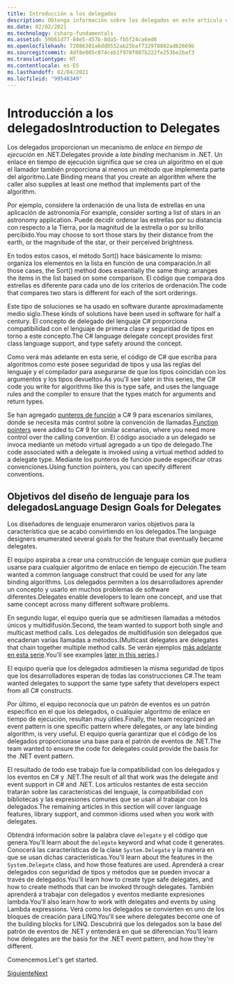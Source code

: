 ```yaml
---
title: Introducción a los delegados
description: Obtenga información sobre los delegados en este artículo de introducción que presenta los conceptos básicos y explica los objetivos del diseño del lenguaje para los delegados.
ms.date: 02/02/2021
ms.technology: csharp-fundamentals
ms.assetid: 59b61d77-84e5-457b-8da5-fb5f24ca6ed6
ms.openlocfilehash: 72086301a6dd0552ab25baf732978802ad62669b
ms.sourcegitcommit: 4df8e005c074ceb1f978f007b222fe253be2baf3
ms.translationtype: HT
ms.contentlocale: es-ES
ms.lasthandoff: 02/04/2021
ms.locfileid: "99548349"
---
```

# <a name="introduction-to-delegates"></a><span data-ttu-id="fd6de-103">Introducción a los delegados</span><span class="sxs-lookup"><span data-stu-id="fd6de-103">Introduction to Delegates</span></span>

<span data-ttu-id="fd6de-104">Los delegados proporcionan un mecanismo de *enlace en tiempo de ejecución* en .NET.</span><span class="sxs-lookup"><span data-stu-id="fd6de-104">Delegates provide a *late binding* mechanism in .NET.</span></span> <span data-ttu-id="fd6de-105">Un enlace en tiempo de ejecución significa que se crea un algoritmo en el que el llamador también proporciona al menos un método que implementa parte del algoritmo.</span><span class="sxs-lookup"><span data-stu-id="fd6de-105">Late Binding means that you create an algorithm where the caller also supplies at least one method that implements part of the algorithm.</span></span>

<span data-ttu-id="fd6de-106">Por ejemplo, considere la ordenación de una lista de estrellas en una aplicación de astronomía.</span><span class="sxs-lookup"><span data-stu-id="fd6de-106">For example, consider sorting a list of stars in an astronomy application.</span></span>
<span data-ttu-id="fd6de-107">Puede decidir ordenar las estrellas por su distancia con respecto a la Tierra, por la magnitud de la estrella o por su brillo percibido.</span><span class="sxs-lookup"><span data-stu-id="fd6de-107">You may choose to sort those stars by their distance from the earth, or the magnitude of the star, or their perceived brightness.</span></span>

<span data-ttu-id="fd6de-108">En todos estos casos, el método Sort() hace básicamente lo mismo: organiza los elementos en la lista en función de una comparación.</span><span class="sxs-lookup"><span data-stu-id="fd6de-108">In all those cases, the Sort() method does essentially the same thing: arranges the items in the list based on some comparison.</span></span> <span data-ttu-id="fd6de-109">El código que compara dos estrellas es diferente para cada uno de los criterios de ordenación.</span><span class="sxs-lookup"><span data-stu-id="fd6de-109">The code that compares two stars is different for each of the sort orderings.</span></span>

<span data-ttu-id="fd6de-110">Este tipo de soluciones se ha usado en software durante aproximadamente medio siglo.</span><span class="sxs-lookup"><span data-stu-id="fd6de-110">These kinds of solutions have been used in software for half a century.</span></span>
<span data-ttu-id="fd6de-111">El concepto de delegado del lenguaje C# proporciona compatibilidad con el lenguaje de primera clase y seguridad de tipos en torno a este concepto.</span><span class="sxs-lookup"><span data-stu-id="fd6de-111">The C# language delegate concept provides first class language support, and type safety around the concept.</span></span>

<span data-ttu-id="fd6de-112">Como verá más adelante en esta serie, el código de C# que escriba para algoritmos como este posee seguridad de tipos y usa las reglas del lenguaje y el compilador para asegurarse de que los tipos coincidan con los argumentos y los tipos devueltos.</span><span class="sxs-lookup"><span data-stu-id="fd6de-112">As you'll see later in this series, the C# code you write for algorithms like this is type safe, and uses the language rules and the compiler to ensure that the types match for arguments and return types.</span></span>

<span data-ttu-id="fd6de-113">Se han agregado [punteros de función](~/_csharplang/proposals/csharp-9.0/function-pointers.md) a C# 9 para escenarios similares, donde se necesita más control sobre la convención de llamadas.</span><span class="sxs-lookup"><span data-stu-id="fd6de-113">[Function pointers](~/_csharplang/proposals/csharp-9.0/function-pointers.md) were added to C# 9 for similar scenarios, where you need more control over the calling convention.</span></span> <span data-ttu-id="fd6de-114">El código asociado a un delegado se invoca mediante un método virtual agregado a un tipo de delegado.</span><span class="sxs-lookup"><span data-stu-id="fd6de-114">The code associated with a delegate is invoked using a virtual method added to a delegate type.</span></span> <span data-ttu-id="fd6de-115">Mediante los punteros de función puede especificar otras convenciones.</span><span class="sxs-lookup"><span data-stu-id="fd6de-115">Using function pointers, you can specify different conventions.</span></span>

## <a name="language-design-goals-for-delegates"></a><span data-ttu-id="fd6de-116">Objetivos del diseño de lenguaje para los delegados</span><span class="sxs-lookup"><span data-stu-id="fd6de-116">Language Design Goals for Delegates</span></span>

<span data-ttu-id="fd6de-117">Los diseñadores de lenguaje enumeraron varios objetivos para la característica que se acabó convirtiendo en los delegados.</span><span class="sxs-lookup"><span data-stu-id="fd6de-117">The language designers enumerated several goals for the feature that eventually became delegates.</span></span>

<span data-ttu-id="fd6de-118">El equipo aspiraba a crear una construcción de lenguaje común que pudiera usarse para cualquier algoritmo de enlace en tiempo de ejecución.</span><span class="sxs-lookup"><span data-stu-id="fd6de-118">The team wanted a common language construct that could be used for any late binding algorithms.</span></span> <span data-ttu-id="fd6de-119">Los delegados permiten a los desarrolladores aprender un concepto y usarlo en muchos problemas de software diferentes.</span><span class="sxs-lookup"><span data-stu-id="fd6de-119">Delegates enable developers to learn one concept, and use that same concept across many different software problems.</span></span>

<span data-ttu-id="fd6de-120">En segundo lugar, el equipo quería que se admitiesen llamadas a métodos únicos y multidifusión.</span><span class="sxs-lookup"><span data-stu-id="fd6de-120">Second, the team wanted to support both single and multicast method calls.</span></span> <span data-ttu-id="fd6de-121">Los delegados de multidifusión son delegados que encadenan varias llamadas a métodos.</span><span class="sxs-lookup"><span data-stu-id="fd6de-121">(Multicast delegates are delegates that chain together multiple method calls.</span></span>
<span data-ttu-id="fd6de-122">Se verán ejemplos [más adelante en esta serie](delegate-class.md).</span><span class="sxs-lookup"><span data-stu-id="fd6de-122">You'll see examples [later in this series](delegate-class.md).)</span></span>

<span data-ttu-id="fd6de-123">El equipo quería que los delegados admitiesen la misma seguridad de tipos que los desarrolladores esperan de todas las construcciones C#.</span><span class="sxs-lookup"><span data-stu-id="fd6de-123">The team wanted delegates to support the same type safety that developers expect from all C# constructs.</span></span>

<span data-ttu-id="fd6de-124">Por último, el equipo reconocía que un patrón de eventos es un patrón específico en el que los delegados, o cualquier algoritmo de enlace en tiempo de ejecución, resultan muy útiles.</span><span class="sxs-lookup"><span data-stu-id="fd6de-124">Finally, the team recognized an event pattern is one specific pattern where delegates, or any late binding algorithm, is very useful.</span></span> <span data-ttu-id="fd6de-125">El equipo quería garantizar que el código de los delegados proporcionase una base para el patrón de eventos de .NET.</span><span class="sxs-lookup"><span data-stu-id="fd6de-125">The team wanted to ensure the code for delegates could provide the basis for the .NET event pattern.</span></span>

<span data-ttu-id="fd6de-126">El resultado de todo ese trabajo fue la compatibilidad con los delegados y los eventos en C# y .NET.</span><span class="sxs-lookup"><span data-stu-id="fd6de-126">The result of all that work was the delegate and event support in C# and .NET.</span></span> <span data-ttu-id="fd6de-127">Los artículos restantes de esta sección tratarán sobre las características del lenguaje, la compatibilidad con bibliotecas y las expresiones comunes que se usan al trabajar con los delegados.</span><span class="sxs-lookup"><span data-stu-id="fd6de-127">The remaining articles in this section will cover language features, library support, and common idioms used when you work with delegates.</span></span>

<span data-ttu-id="fd6de-128">Obtendrá información sobre la palabra clave `delegate` y el código que genera.</span><span class="sxs-lookup"><span data-stu-id="fd6de-128">You'll learn about the `delegate` keyword and what code it generates.</span></span> <span data-ttu-id="fd6de-129">Conocerá las características de la clase `System.Delegate` y la manera en que se usan dichas características.</span><span class="sxs-lookup"><span data-stu-id="fd6de-129">You'll learn about the features in the `System.Delegate` class, and how those features are used.</span></span> <span data-ttu-id="fd6de-130">Aprenderá a crear delegados con seguridad de tipos y métodos que se pueden invocar a través de delegados.</span><span class="sxs-lookup"><span data-stu-id="fd6de-130">You'll learn how to create type safe delegates, and how to create methods that can be invoked through delegates.</span></span> <span data-ttu-id="fd6de-131">También aprenderá a trabajar con delegados y eventos mediante expresiones lambda.</span><span class="sxs-lookup"><span data-stu-id="fd6de-131">You'll also learn how to work with delegates and events by using Lambda expressions.</span></span> <span data-ttu-id="fd6de-132">Verá como los delegados se convierten en uno de los bloques de creación para LINQ.</span><span class="sxs-lookup"><span data-stu-id="fd6de-132">You'll see where delegates become one of the building blocks for LINQ.</span></span> <span data-ttu-id="fd6de-133">Descubrirá que los delegados son la base del patrón de eventos de .NET y entenderá en qué se diferencian.</span><span class="sxs-lookup"><span data-stu-id="fd6de-133">You'll learn how delegates are the basis for the .NET event pattern, and how they're different.</span></span>

<span data-ttu-id="fd6de-134">Comencemos.</span><span class="sxs-lookup"><span data-stu-id="fd6de-134">Let's get started.</span></span>

[<span data-ttu-id="fd6de-135">Siguiente</span><span class="sxs-lookup"><span data-stu-id="fd6de-135">Next</span></span>](delegate-class.md)
